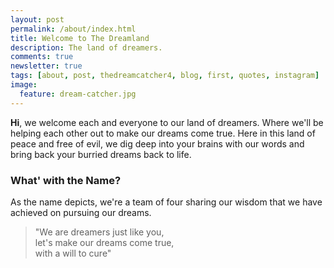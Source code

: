```yaml
---
layout: post
permalink: /about/index.html
title: Welcome to The Dreamland 
description: The land of dreamers.
comments: true
newsletter: true
tags: [about, post, thedreamcatcher4, blog, first, quotes, instagram]
image:
  feature: dream-catcher.jpg
---
```


**Hi**, we welcome each and everyone to our land of dreamers. Where we'll be helping each other out to make our dreams come true. Here in this land of peace and free of evil, we dig deep into your brains with our words and bring back your burried dreams back to life.

### What' with the Name?
As the name depicts, we're a team of four sharing our wisdom that we have achieved on pursuing our dreams. 

> "We are dreamers just like you, 
> <br/>let's make our dreams come true, 
> <br/>with a will to cure"